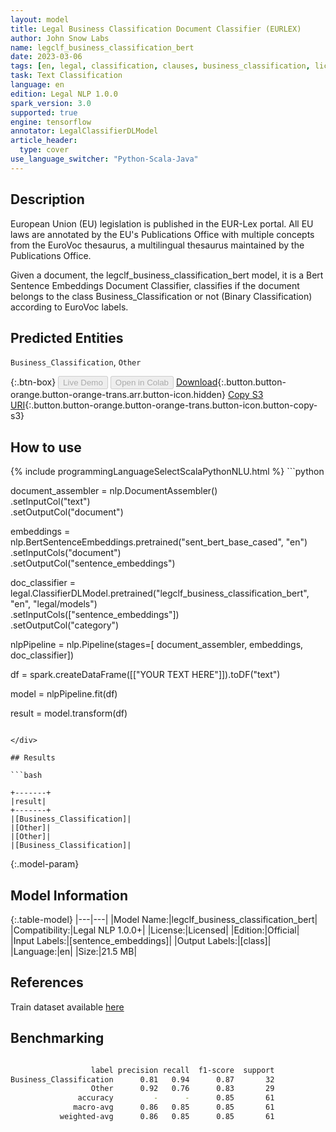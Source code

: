```yaml
---
layout: model
title: Legal Business Classification Document Classifier (EURLEX)
author: John Snow Labs
name: legclf_business_classification_bert
date: 2023-03-06
tags: [en, legal, classification, clauses, business_classification, licensed, tensorflow]
task: Text Classification
language: en
edition: Legal NLP 1.0.0
spark_version: 3.0
supported: true
engine: tensorflow
annotator: LegalClassifierDLModel
article_header:
  type: cover
use_language_switcher: "Python-Scala-Java"
---
```


## Description

European Union (EU) legislation is published in the EUR-Lex portal. All EU laws are annotated by the EU's Publications Office with multiple concepts from the EuroVoc thesaurus, a multilingual thesaurus maintained by the Publications Office.

Given a document, the legclf_business_classification_bert model, it is a Bert Sentence Embeddings Document Classifier, classifies if the document belongs to the class Business_Classification or not (Binary Classification) according to EuroVoc labels.

## Predicted Entities

`Business_Classification`, `Other`

{:.btn-box}
<button class="button button-orange" disabled>Live Demo</button>
<button class="button button-orange" disabled>Open in Colab</button>
[Download](https://s3.amazonaws.com/auxdata.johnsnowlabs.com/legal/models/legclf_business_classification_bert_en_1.0.0_3.0_1678111559659.zip){:.button.button-orange.button-orange-trans.arr.button-icon.hidden}
[Copy S3 URI](s3://auxdata.johnsnowlabs.com/legal/models/legclf_business_classification_bert_en_1.0.0_3.0_1678111559659.zip){:.button.button-orange.button-orange-trans.button-icon.button-copy-s3}

## How to use



<div class="tabs-box" markdown="1">
{% include programmingLanguageSelectScalaPythonNLU.html %}
```python

document_assembler = nlp.DocumentAssembler()\
    .setInputCol("text")\
    .setOutputCol("document")

embeddings = nlp.BertSentenceEmbeddings.pretrained("sent_bert_base_cased", "en")\
    .setInputCols("document")\
    .setOutputCol("sentence_embeddings")

doc_classifier = legal.ClassifierDLModel.pretrained("legclf_business_classification_bert", "en", "legal/models")\
    .setInputCols(["sentence_embeddings"])\
    .setOutputCol("category")

nlpPipeline = nlp.Pipeline(stages=[
    document_assembler, 
    embeddings,
    doc_classifier])

df = spark.createDataFrame([["YOUR TEXT HERE"]]).toDF("text")

model = nlpPipeline.fit(df)

result = model.transform(df)

```

</div>

## Results

```bash

+-------+
|result|
+-------+
|[Business_Classification]|
|[Other]|
|[Other]|
|[Business_Classification]|

```

{:.model-param}
## Model Information

{:.table-model}
|---|---|
|Model Name:|legclf_business_classification_bert|
|Compatibility:|Legal NLP 1.0.0+|
|License:|Licensed|
|Edition:|Official|
|Input Labels:|[sentence_embeddings]|
|Output Labels:|[class]|
|Language:|en|
|Size:|21.5 MB|

## References

Train dataset available [here](https://huggingface.co/datasets/lex_glue)

## Benchmarking

```bash

                  label precision recall  f1-score  support
Business_Classification      0.81   0.94      0.87       32
                  Other      0.92   0.76      0.83       29
               accuracy         -      -      0.85       61
              macro-avg      0.86   0.85      0.85       61
           weighted-avg      0.86   0.85      0.85       61
```